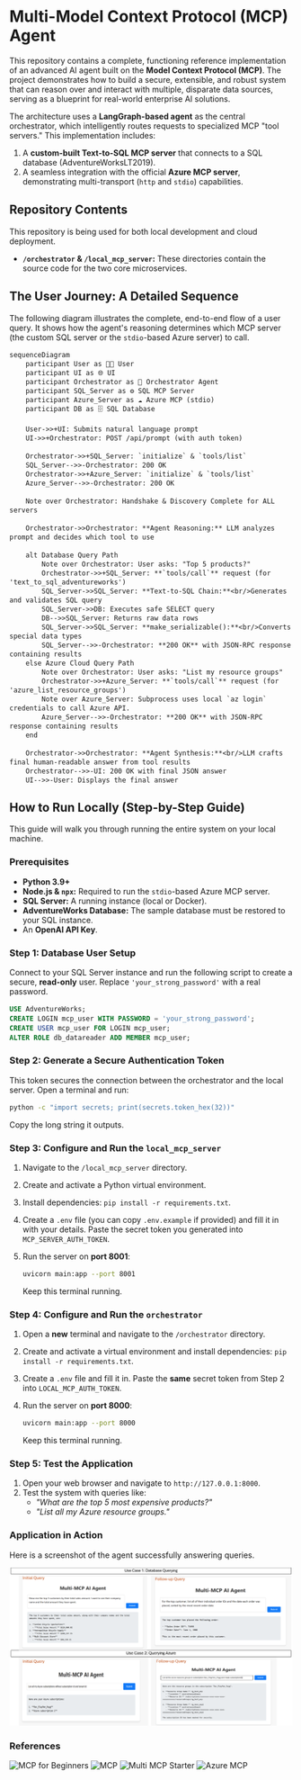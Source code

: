 # Multi-Model Context Protocol (MCP) Agent

This repository contains a complete, functioning reference implementation of an advanced AI agent built on the **Model Context Protocol (MCP)**. The project demonstrates how to build a secure, extensible, and robust system that can reason over and interact with multiple, disparate data sources, serving as a blueprint for real-world enterprise AI solutions.

The architecture uses a **LangGraph-based agent** as the central orchestrator, which intelligently routes requests to specialized MCP "tool servers." This implementation includes:

1. A **custom-built Text-to-SQL MCP server** that connects to a SQL database (AdventureWorksLT2019).
2. A seamless integration with the official **Azure MCP server**, demonstrating multi-transport (`http` and `stdio`) capabilities.

## Repository Contents

This repository is being used for both local development and cloud deployment.

- **`/orchestrator` & `/local_mcp_server`:** These directories contain the source code for the two core microservices.

## The User Journey: A Detailed Sequence

The following diagram illustrates the complete, end-to-end flow of a user query. It shows how the agent's reasoning determines which MCP server (the custom SQL server or the `stdio`-based Azure server) to call.

```mermaid
sequenceDiagram
    participant User as 👨‍💻 User
    participant UI as 🌐 UI
    participant Orchestrator as 🧠 Orchestrator Agent
    participant SQL_Server as ⚙️ SQL MCP Server
    participant Azure_Server as ☁️ Azure MCP (stdio)
    participant DB as 🗄️ SQL Database

    User->>+UI: Submits natural language prompt
    UI->>+Orchestrator: POST /api/prompt (with auth token)
    
    Orchestrator->>+SQL_Server: `initialize` & `tools/list`
    SQL_Server-->>-Orchestrator: 200 OK
    Orchestrator->>+Azure_Server: `initialize` & `tools/list`
    Azure_Server-->>-Orchestrator: 200 OK
    
    Note over Orchestrator: Handshake & Discovery Complete for ALL servers
    
    Orchestrator->>Orchestrator: **Agent Reasoning:** LLM analyzes prompt and decides which tool to use
    
    alt Database Query Path
        Note over Orchestrator: User asks: "Top 5 products?"
        Orchestrator->>+SQL_Server: **`tools/call`** request (for 'text_to_sql_adventureworks')
        SQL_Server->>SQL_Server: **Text-to-SQL Chain:**<br/>Generates and validates SQL query
        SQL_Server->>DB: Executes safe SELECT query
        DB-->>SQL_Server: Returns raw data rows
        SQL_Server->>SQL_Server: **make_serializable():**<br/>Converts special data types
        SQL_Server-->>-Orchestrator: **200 OK** with JSON-RPC response containing results
    else Azure Cloud Query Path
        Note over Orchestrator: User asks: "List my resource groups"
        Orchestrator->>+Azure_Server: **`tools/call`** request (for 'azure_list_resource_groups')
        Note over Azure_Server: Subprocess uses local `az login` credentials to call Azure API.
        Azure_Server-->>-Orchestrator: **200 OK** with JSON-RPC response containing results
    end
    
    Orchestrator->>Orchestrator: **Agent Synthesis:**<br/>LLM crafts final human-readable answer from tool results
    Orchestrator-->>-UI: 200 OK with final JSON answer
    UI-->>-User: Displays the final answer
```

## How to Run Locally (Step-by-Step Guide)

This guide will walk you through running the entire system on your local machine.

### Prerequisites

- **Python 3.9+**
- **Node.js & `npx`:** Required to run the `stdio`-based Azure MCP server.
- **SQL Server:** A running instance (local or Docker).
- **AdventureWorks Database:** The sample database must be restored to your SQL instance.
- An **OpenAI API Key**.

### Step 1: Database User Setup

Connect to your SQL Server instance and run the following script to create a secure, **read-only** user. Replace `'your_strong_password'` with a real password.

```sql
USE AdventureWorks;
CREATE LOGIN mcp_user WITH PASSWORD = 'your_strong_password';
CREATE USER mcp_user FOR LOGIN mcp_user;
ALTER ROLE db_datareader ADD MEMBER mcp_user;
```

### Step 2: Generate a Secure Authentication Token

This token secures the connection between the orchestrator and the local server. Open a terminal and run:

```bash
python -c "import secrets; print(secrets.token_hex(32))"
```

Copy the long string it outputs.

### Step 3: Configure and Run the `local_mcp_server`

1. Navigate to the `/local_mcp_server` directory.
2. Create and activate a Python virtual environment.
3. Install dependencies: `pip install -r requirements.txt`.
4. Create a `.env` file (you can copy `.env.example` if provided) and fill it in with your details. Paste the secret token you generated into `MCP_SERVER_AUTH_TOKEN`.
5. Run the server on **port 8001**:

    ```bash
    uvicorn main:app --port 8001
    ```

    Keep this terminal running.

### Step 4: Configure and Run the `orchestrator`

1. Open a **new** terminal and navigate to the `/orchestrator` directory.
2. Create and activate a virtual environment and install dependencies: `pip install -r requirements.txt`.
3. Create a `.env` file and fill it in. Paste the **same** secret token from Step 2 into `LOCAL_MCP_AUTH_TOKEN`.
4. Run the server on **port 8000**:

    ```bash
    uvicorn main:app --port 8000
    ```

    Keep this terminal running.

### Step 5: Test the Application

1. Open your web browser and navigate to `http://127.0.0.1:8000`.
2. Test the system with queries like:
    - *"What are the top 5 most expensive products?"*
    - *"List all my Azure resource groups."*

### Application in Action

Here is a screenshot of the agent successfully answering queries.

![Screenshot of the MCP Agent UI showing query results](./ui-screenshots/agent_ui_results.png)

### References

![MCP for Beginners](https://github.com/microsoft/mcp-for-beginners)
![MCP](https://modelcontextprotocol.io/introduction)
![Multi MCP Starter](https://github.com/delynchoong/azure-openai-agent-multi-mcp-starter/tree/main)
![Azure MCP](https://github.com/Azure/azure-mcp)
